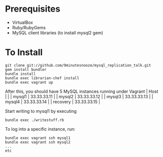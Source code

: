 Prerequisites
=============
* VirtualBox
* Ruby/RubyGems
* MySQL client libraries (to install mysql2 gem)

To Install
==========
```
git clone git://github.com/9minutesnooze/mysql_replication_talk.git
gem install bundler
bundle install
bundle exec librarian-chef install
bundle exec vagrant up
```

After this, you should have 5 MySQL instances running under Vagrant
| Host | |
| mysql1 | 33.33.33.11 |
| mysql2 | 33.33.33.12 | 
| mysql3 | 33.33.33.13 | 
| mysql4 | 33.33.33.14 |
| recovery | 33.33.33.15 |

Start writing to mysql1 by executing 

```
bundle exec ./writestuff.rb
```

To log into a specific instance, run:
```
bundle exec vagrant ssh mysql1
bundle exec vagrant ssh mysql2
...
etc
```
